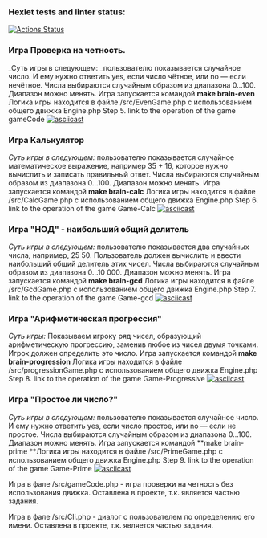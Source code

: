 ### Hexlet tests and linter status:
[![Actions Status](https://github.com/olegserbat/php-project-45/actions/workflows/hexlet-check.yml/badge.svg)](https://github.com/olegserbat/php-project-45/actions)

### Игра Проверка на четность. 
_Суть игры в следующем: _пользователю показывается случайное число. 
И ему нужно ответить yes, если число чётное, или no — если нечётное.
Числа выбираются случайным образом из диапазона 0...100.
Диапазон можно менять.
Игра запускается командой  **make brain-even**
Логика игры находится в файле /src/EvenGame.php  c использованием общего движка Engine.php
Step 5. link to the operation of the game gameCode
[![asciicast](https://asciinema.org/a/DqwwQRgXwf4WZMH7XfzGPBSYy.svg)](https://asciinema.org/a/DqwwQRgXwf4WZMH7XfzGPBSYy)  

### Игра Калькулятор
_Суть игры в следующем:_ пользователю показывается случайное математическое выражение, например 35 + 16, 
которое нужно вычислить и записать правильный ответ. Числа выбираются случайным образом из диапазона 0...100. 
Диапазон можно менять.
Игра запускается командой  **make brain-calc**
Логика игры находится в файле /src/CalcGame.php  c использованием общего движка Engine.php
Step 6. link to the operation of the game Game-Calc 
[![asciicast](https://asciinema.org/a/ksLiRguWw7HQEgAajFe3iPANo.svg)](https://asciinema.org/a/ksLiRguWw7HQEgAajFe3iPANo)

### Игра "НОД" - наибольший общий делитель
_Суть игры в следующем:_ пользователю показывается два случайных числа, например, 25 50. 
Пользователь должен вычислить и ввести наибольший общий делитель этих чисел.
Числа выбираются случайным образом из диапазона 0...10 000.
Диапазон можно менять.
Игра запускается командой  **make brain-gcd**
Логика игры находится в файле /src/GcdGame.php  c использованием общего движка Engine.php
Step 7. link to the operation of the game Game-gcd 
[![asciicast](https://asciinema.org/a/yrZvU3J9tHXaD7LYmjEEZnsjm.svg)](https://asciinema.org/a/yrZvU3J9tHXaD7LYmjEEZnsjm)

### Игра "Арифметическая прогрессия"
_Суть игры:_ Показываем игроку ряд чисел, образующий арифметическую прогрессию, заменив любое из чисел двумя точками. 
Игрок должен определить это число.
Игра запускается командой  **make brain-progression**
Логика игры находится в файле /src/progressionGame.php  c использованием общего движка Engine.php
Step 8. link to the operation of the game Game-Progressive
[![asciicast](https://asciinema.org/a/R3fTmFaZSwLR0R1veRlvBXZVp.svg)](https://asciinema.org/a/R3fTmFaZSwLR0R1veRlvBXZVp)

### Игра "Простое ли число?"
_Суть игры в следующем:_ пользователю показывается случайное число.
И ему нужно ответить yes, если число простое, или no — если не простое.
Числа выбираются случайным образом из диапазона 0...100.
Диапазон можно менять.
Игра запускается командой  **make brain-prime
**Логика игры находится в файле /src/PrimeGame.php  c использованием общего движка Engine.php
Step 9. link to the operation of the game Game-Prime 
[![asciicast](https://asciinema.org/a/ZuGkCo8TTfGLqvfJ3POd4q3ME.svg)](https://asciinema.org/a/ZuGkCo8TTfGLqvfJ3POd4q3ME)

Игра в фале /src/gameCode.php - игра проверки на четность без использования движка. Оставлена в проекте, 
т.к. является частью задания. 

Игра в фале /src/Cli.php - диалог с пользователем по определению его имени. Оставлена в проекте,
т.к. является частью задания.

